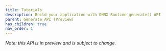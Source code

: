 ```yaml
---
title: Tutorials
description: Build your application with ONNX Runtime generate() API
parent: Generate API (Preview)
has_children: true
nav_order: 1
---
```


_Note: this API is in preview and is subject to change._

